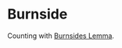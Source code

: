 # Burnside
Counting with [Burnsides Lemma][burnside].

[burnside]: https://en.wikipedia.org/wiki/Burnside's_lemma
